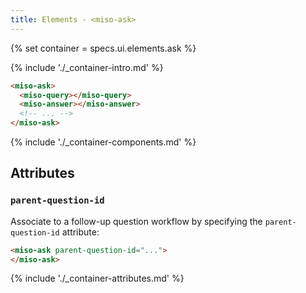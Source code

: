 ```yaml
---
title: Elements - <miso-ask>
---
```


{% set container = specs.ui.elements.ask %}

{% include './_container-intro.md' %}

```html
<miso-ask>
  <miso-query></miso-query>
  <miso-answer></miso-answer>
  <!-- ... -->
</miso-ask>
```

{% include './_container-components.md' %}

## Attributes

### `parent-question-id`

Associate to a follow-up question workflow by specifying the `parent-question-id` attribute:

```html
<miso-ask parent-question-id="...">
</miso-ask>
```

{% include './_container-attributes.md' %}
